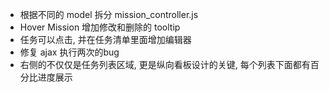 * 根据不同的 model 拆分 mission_controller.js
* Hover Mission 增加修改和删除的 tooltip
* 任务可以点击, 并在任务清单里面增加编辑器
* 修复 ajax 执行两次的bug
* 右侧的不仅仅是任务列表区域, 更是纵向看板设计的关键, 每个列表下面都有百分比进度展示
